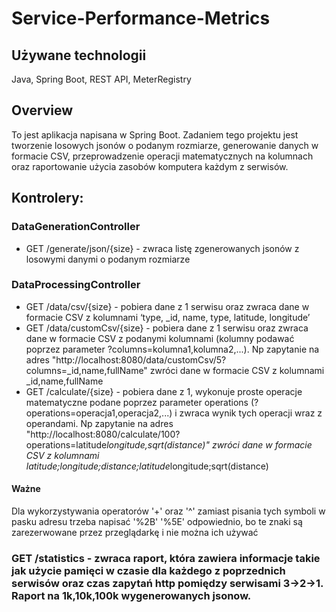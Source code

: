 # Service-Performance-Metrics

## Używane technologii
Java, Spring Boot, REST API, MeterRegistry

## Overview
To jest aplikacja napisana w Spring Boot. Zadaniem tego projektu jest tworzenie losowych jsonów o podanym rozmiarze, generowanie danych w formacie CSV, przeprowadzenie operacji matematycznych na kolumnach oraz raportowanie użycia zasobów komputera każdym z serwisów.

## Kontrolery:
### DataGenerationController
- GET /generate/json/{size} - zwraca listę zgenerowanych jsonów z losowymi danymi o podanym rozmiarze

### DataProcessingController
- GET /data/csv/{size} - pobiera dane z 1 serwisu oraz zwraca dane w formacie CSV z kolumnami ‘type, _id, name, type, latitude, longitude’
- GET /data/customCsv/{size} - pobiera dane z 1 serwisu oraz zwraca dane w formacie CSV z podanymi kolumnami (kolumny podawać poprzez parameter ?columns=kolumna1,kolumna2,...). Np zapytanie na adres "http://localhost:8080/data/customCsv/5?columns=_id,name,fullName" zwróci dane w formacie CSV z kolumnami _id,name,fullName
- GET /calculate/{size} - pobiera dane z 1, wykonuje proste operacje matematyczne podane poprzez parameter operations (?operations=operacja1,operacja2,...) i zwraca wynik tych operacji wraz z operandami. Np zapytanie na adres "http://localhost:8080/calculate/100?operations=latitude*longitude,sqrt(distance)" zwróci dane w formacie CSV z kolumnami latitude;longitude;distance;latitude*longitude;sqrt(distance)
#### Ważne
Dla wykorzystywania operatorów '+' oraz '^' zamiast pisania tych symboli w pasku adresu trzeba napisać '%2B' '%5E' odpowiednio, bo te znaki są zarezerwowane przez przeglądarkę i nie można ich używać

### GET /statistics - zwraca raport, która zawiera informacje takie jak użycie pamięci w czasie dla każdego z poprzednich serwisów oraz czas zapytań http pomiędzy serwisami 3->2->1. Raport na 1k,10k,100k wygenerowanych jsonow.
